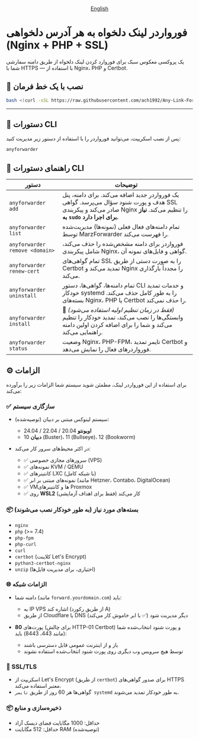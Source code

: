 
<p align="center">
 <a href="./README.md">
English
 </a>
</p>

# فورواردر لینک دلخواه به هر آدرس دلخواهی (Nginx + PHP + SSL)

یک پروکسی معکوس سبک برای فوروارد کردن لینک دلخواه از طریق دامنه سفارشی شما با HTTPS — با استفاده از Nginx، PHP و Certbot.

## 🔧 نصب با یک خط فرمان

```bash
bash <(curl -sSL https://raw.githubusercontent.com/ach1992/Any-Link-Forwarder/main/anyforwarder.sh) install
```

---

## 🚀 دستورات CLI

پس از نصب اسکریپت، می‌توانید فورواردر را با استفاده از دستور زیر مدیریت کنید:

```bash
anyforwarder
```

## 🧩 راهنمای دستورات CLI

| دستور | توضیحات |
|---------|-------------|
| `anyforwarder add` | یک فورواردر جدید اضافه می‌کند. برای دامنه، پنل هدف و پورت شنود سؤال می‌پرسد. گواهی SSL صادر می‌کند و پیکربندی Nginx را تنظیم می‌کند. **نیاز به `sudo` برای اجرا دارد.** |
| `anyforwarder list` | تمام دامنه‌های فعال فعلی (نمونه‌ها) مدیریت‌شده توسط MarzForwarder را فهرست می‌کند. |
| `anyforwarder remove <domain>` | فورواردر برای دامنه مشخص‌شده را حذف می‌کند، شامل پیکربندی Nginx، گواهی و فایل‌های نمونه آن. |
| `anyforwarder renew-cert` | تمام گواهی‌های SSL را به صورت دستی از طریق Certbot تمدید می‌کند و Nginx را مجدداً بارگذاری می‌کند. |
| `anyforwarder uninstall` | تمام دامنه‌ها، گواهی‌ها، دستور CLI و خدمات تمدید خودکار systemd را به طور کامل حذف می‌کند. بسته‌های Nginx، PHP یا Certbot را حذف نمی‌کند. |
| `anyforwarder install` | 📌 *(فقط در زمان تنظیم اولیه استفاده می‌شود)* وابستگی‌ها را نصب می‌کند، تمدید خودکار را تنظیم می‌کند و شما را برای اضافه کردن اولین دامنه راهنمایی می‌کند. |
| `anyforwarder status` | وضعیت Nginx، PHP-FPM، تایمر تمدید Certbot و فورواردرهای فعال را نمایش می‌دهد. |

## ⚙️ الزامات

برای استفاده از این فورواردر لینک، مطمئن شوید سیستم شما الزامات زیر را برآورده می‌کند:

### ✅ سازگاری سیستم

- سیستم لینوکس مبتنی بر دبیان (توصیه‌شده):
  - **اوبونتو** 20.04 / 22.04 / 24.04
  - **دبیان** 10 (Buster)، 11 (Bullseye)، 12 (Bookworm)

- در اکثر محیط‌های سرور کار می‌کند:
  - ✅ سرورهای مجازی خصوصی (VPS)
  - ✅ نمونه‌های KVM / QEMU
  - ✅ کانتینرهای LXC (با شبکه کامل)
  - ✅ نمونه‌های مبتنی بر ابر (مانند Hetzner، Contabo، DigitalOcean)
  - ✅ VMها و کانتینرهای Proxmox
  - ✅ روی **WSL2** کار می‌کند (فقط برای اهداف آزمایشی)

### 📦 بسته‌های مورد نیاز (به طور خودکار نصب می‌شوند)

- `nginx`
- `php` (>= 7.4)
- `php-fpm`
- `php-curl`
- `curl`
- `certbot` (کلاینت Let's Encrypt)
- `python3-certbot-nginx`
- `unzip` (اختیاری، برای مدیریت فایل‌ها)

### 🌐 الزامات شبکه

- دامنه شما (مانند `forward.yourdomain.com`) باید:
  - به IP VPS اشاره کند (از طریق رکورد A)
  - از طریق Cloudflare یا DNS دیگر مدیریت شود (✅ با ابر خاموش کار می‌کند)

- پورت‌های **80** (برای چالش HTTP-01 Certbot) و پورت شنود انتخاب‌شده شما (مانند 443، 8443) باید:
  - باز و از اینترنت عمومی قابل دسترسی باشند
  - توسط هیچ سرویس وب دیگری روی پورت شنود انتخاب‌شده استفاده نشوند

### 🔐 SSL/TLS

- اسکریپت از Let's Encrypt (از طریق `certbot`) برای صدور گواهی‌های HTTPS معتبر استفاده می‌کند.
- گواهی‌ها هر 60 روز از طریق `تایمر systemd` به طور خودکار تمدید می‌شوند.

### 📦 ذخیره‌سازی و منابع

- حداقل: 1000 مگابایت فضای دیسک آزاد
- حداقل: 512 مگابایت RAM (توصیه‌شده)
